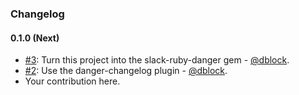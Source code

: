 ### Changelog

#### 0.1.0 (Next)

* [#3](https://github.com/slack-ruby/danger/pull/3): Turn this project into the slack-ruby-danger gem - [@dblock](https://github.com/dblock).
* [#2](https://github.com/slack-ruby/danger/pull/2): Use the danger-changelog plugin - [@dblock](https://github.com/dblock).
* Your contribution here.
